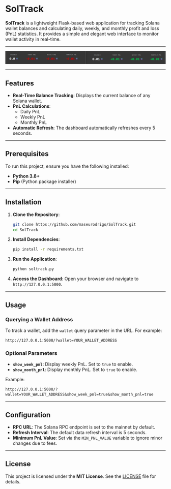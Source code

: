 # SolTrack

**SolTrack** is a lightweight Flask-based web application for tracking Solana wallet balances and calculating daily, weekly, and monthly profit and loss (PnL) statistics. 
It provides a simple and elegant web interface to monitor wallet activity in real-time.

---

![SolTrack Dashboard](./soltrack.png)

---

## Features

- **Real-Time Balance Tracking**: Displays the current balance of any Solana wallet.
- **PnL Calculations**:
  - Daily PnL
  - Weekly PnL
  - Monthly PnL
- **Automatic Refresh**: The dashboard automatically refreshes every 5 seconds.

---

## Prerequisites

To run this project, ensure you have the following installed:

- **Python 3.8+**
- **Pip** (Python package installer)

---

## Installation

1. **Clone the Repository**:

   ```bash
   git clone https://github.com/maseurodrigo/SolTrack.git
   cd SolTrack
   ```

2. **Install Dependencies**:

   ```bash
   pip install -r requirements.txt
   ```
   
3. **Run the Application**:

   ```bash
   python soltrack.py
   ```

4. **Access the Dashboard**:
   Open your browser and navigate to `http://127.0.0.1:5000`.

---

## Usage

### Querying a Wallet Address

To track a wallet, add the `wallet` query parameter in the URL. For example:

```
http://127.0.0.1:5000/?wallet=YOUR_WALLET_ADDRESS
```

### Optional Parameters

- **`show_week_pnl`**: Display weekly PnL. Set to `true` to enable.
- **`show_month_pnl`**: Display monthly PnL. Set to `true` to enable.

Example:
```
http://127.0.0.1:5000/?wallet=YOUR_WALLET_ADDRESS&show_week_pnl=true&show_month_pnl=true
```

---

## Configuration

- **RPC URL**: The Solana RPC endpoint is set to the mainnet by default.
- **Refresh Interval**: The default data refresh interval is 5 seconds.
- **Minimum PnL Value**: Set via the `MIN_PNL_VALUE` variable to ignore minor changes due to fees.

---

## License

This project is licensed under the **MIT License**. See the [LICENSE](LICENSE) file for details.